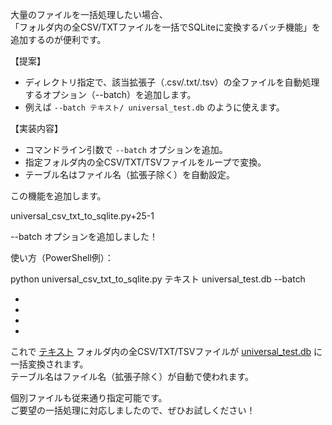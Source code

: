 大量のファイルを一括処理したい場合、  
「フォルダ内の全CSV/TXTファイルを一括でSQLiteに変換するバッチ機能」を追加するのが便利です。

【提案】

- ディレクトリ指定で、該当拡張子（.csv/.txt/.tsv）の全ファイルを自動処理するオプション（--batch）を追加します。
- 例えば `--batch テキスト/ universal_test.db` のように使えます。

【実装内容】

- コマンドライン引数で `--batch` オプションを追加。
- 指定フォルダ内の全CSV/TXT/TSVファイルをループで変換。
- テーブル名はファイル名（拡張子除く）を自動設定。

この機能を追加します。

universal_csv_txt_to_sqlite.py+25-1

--batch オプションを追加しました！

使い方（PowerShell例）：

python universal_csv_txt_to_sqlite.py テキスト universal_test.db --batch

- 
- 
- 
- 

これで [テキスト](vscode-file://vscode-app/c:/Users/sem3171/AppData/Local/Programs/Microsoft%20VS%20Code/resources/app/out/vs/code/electron-browser/workbench/workbench.html) フォルダ内の全CSV/TXT/TSVファイルが [universal_test.db](vscode-file://vscode-app/c:/Users/sem3171/AppData/Local/Programs/Microsoft%20VS%20Code/resources/app/out/vs/code/electron-browser/workbench/workbench.html) に一括変換されます。  
テーブル名はファイル名（拡張子除く）が自動で使われます。

個別ファイルも従来通り指定可能です。  
ご要望の一括処理に対応しましたので、ぜひお試しください！